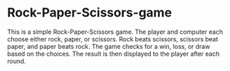 # Rock-Paper-Scissors-game 
This is a simple Rock-Paper-Scissors game.
The player and computer each choose either rock, paper, or scissors.
Rock beats scissors, scissors beat paper, and paper beats rock.
The game checks for a win, loss, or draw based on the choices.
The result is then displayed to the player after each round.
